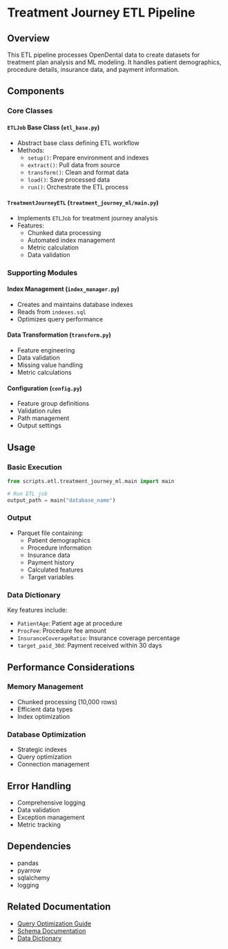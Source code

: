 # Treatment Journey ETL Pipeline

## Overview
This ETL pipeline processes OpenDental data to create datasets for treatment plan analysis and ML modeling. It handles patient demographics, procedure details, insurance data, and payment information.

## Components

### Core Classes

#### `ETLJob` Base Class (`etl_base.py`)
- Abstract base class defining ETL workflow
- Methods:
  - `setup()`: Prepare environment and indexes
  - `extract()`: Pull data from source
  - `transform()`: Clean and format data
  - `load()`: Save processed data
  - `run()`: Orchestrate the ETL process

#### `TreatmentJourneyETL` (`treatment_journey_ml/main.py`)
- Implements `ETLJob` for treatment journey analysis
- Features:
  - Chunked data processing
  - Automated index management
  - Metric calculation
  - Data validation

### Supporting Modules

#### Index Management (`index_manager.py`)
- Creates and maintains database indexes
- Reads from `indexes.sql`
- Optimizes query performance

#### Data Transformation (`transform.py`)
- Feature engineering
- Data validation
- Missing value handling
- Metric calculations

#### Configuration (`config.py`)
- Feature group definitions
- Validation rules
- Path management
- Output settings

## Usage

### Basic Execution
```python
from scripts.etl.treatment_journey_ml.main import main

# Run ETL job
output_path = main("database_name")
```

### Output
- Parquet file containing:
  - Patient demographics
  - Procedure information
  - Insurance data
  - Payment history
  - Calculated features
  - Target variables

### Data Dictionary
Key features include:
- `PatientAge`: Patient age at procedure
- `ProcFee`: Procedure fee amount
- `InsuranceCoverageRatio`: Insurance coverage percentage
- `target_paid_30d`: Payment received within 30 days

## Performance Considerations

### Memory Management
- Chunked processing (10,000 rows)
- Efficient data types
- Index optimization

### Database Optimization
- Strategic indexes
- Query optimization
- Connection management

## Error Handling
- Comprehensive logging
- Data validation
- Exception management
- Metric tracking

## Dependencies
- pandas
- pyarrow
- sqlalchemy
- logging

## Related Documentation
- [Query Optimization Guide](docs/query_optimization.md)
- [Schema Documentation](docs/opendental_schemas/README.md)
- [Data Dictionary](docs/data_dictionary.md)

